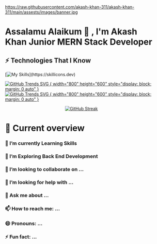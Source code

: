 

https://raw.githubusercontent.com/akash-khan-311/akash-khan-311/main/assests/images/banner.jpg
# Assalamu Alaikum  👋 , I'm Akash Khan Junior MERN Stack Developer

## ⚡ Technologies That I Know

[![My Skills](https://skillicons.dev/icons?i=html,css,js,react,nodejs,mongodb,expressjs,firebase,)](https://skillicons.dev)


 [![GitHub Trends SVG { width="800" height="600" style="display: block; margin: 0 auto" }](https://api.githubtrends.io/user/svg/akash-khan-311/repos?time_range=one_month&theme=bright_lights)](https://www.facebook.com/iyaRahmanirRahim)
 [![GitHub Trends SVG { width="800" height="600" style="display: block; margin: 0 auto" }](https://api.githubtrends.io/user/svg/akash-khan-311/repos?time_range=one_year&theme=dark)](https://www.facebook.com/iyaRahmanirRahim)



<div align="center">
<a href="https://www.facebook.com/iyaRahmanirRahim"><img src="https://github-readme-streak-stats.herokuapp.com?user=akash-khan-311&theme=terafox&hide_border=true&border_radius=5.4&date_format=M%20j%5B%2C%20Y%5D" alt="GitHub Streak" /></a></div>

# 👀 Current overview

### 🔭 I’m currently Learning Skills
### 🌱 I’m Exploring Back End Development
### 👯 I’m looking to collaborate on ...
### 🤔 I’m looking for help with ...
### 💬 Ask me about ...
### 📫 How to reach me: ...
### 😄 Pronouns: ...
### ⚡ Fun fact: ...

